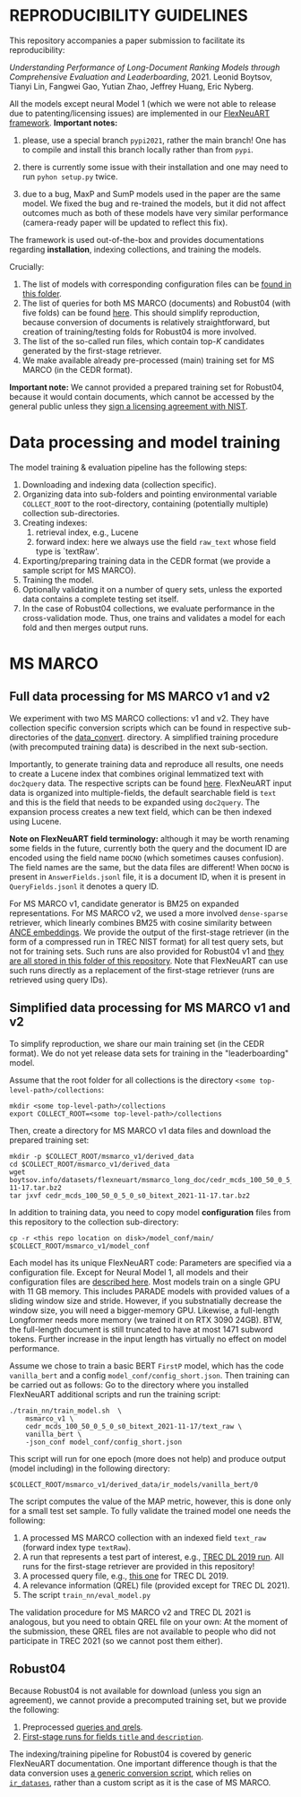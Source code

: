 # REPRODUCIBILITY GUIDELINES

This repository accompanies a paper submission to facilitate its reproducibility:

*Understanding Performance of Long-Document Ranking Models through Comprehensive Evaluation and Leaderboarding*, 
2021. Leonid Boytsov, Tianyi Lin, Fangwei Gao, Yutian Zhao, Jeffrey Huang, Eric Nyberg.

All the models except neural Model 1 (which we were not able to release due to patenting/licensing issues) 
are implemented in our [FlexNeuART framework](https://github.com/oaqa/FlexNeuART/tree/pypi2021).
**Important notes:** 

1. please, use a special branch `pypi2021`, rather the main branch! One has to compile and install this branch
locally rather than from `pypi`. 

2. there is currently some issue with their installation and one may need to run `pyhon setup.py` twice.

3. due to a bug, MaxP and SumP models used in the paper are the same model. We fixed the bug and re-trained the models, but it did not affect outcomes much as both of these models have very similar performance (camera-ready paper will be updated to reflect this fix).

The framework is used out-of-the-box and provides documentations regarding **installation**, indexing collections, and training 
the models.

Crucially:
1. The list of models with corresponding configuration files can be [found in this folder](model_conf).
2. The list of queries for both MS MARCO (documents) and Robust04 (with five folds) can be found [here](queries). This should simplify reproduction, because conversion of documents is relatively straightforward, but creation of training/testing folds for Robust04 is more involved.
3. The list of the so-called run files, which contain top-*K* candidates generated by the first-stage retriever.
4. We make available already pre-processed (main) training set for MS MARCO (in the CEDR format). 

**Important note:** We cannot provided a prepared training set for Robust04, because it would contain documents, which cannot be accessed by the general public unless they [sign a licensing agreement with NIST](https://trec.nist.gov/data/cd45/index.html).

# Data processing and model training

The model training & evaluation pipeline has the following steps:
1. Downloading and indexing data (collection specific).
2. Organizing data into sub-folders and pointing environmental variable `COLLECT_ROOT` to the root-directory, 
containing (potentially multiple) collection sub-directories.
3. Creating indexes:
   1. retrieval index, e.g., Lucene
   2. forward index: here we always use the field `raw_text` whose field type is `textRaw'.
4. Exporting/preparing training data in the CEDR format (we provide a sample script for MS MARCO).
5. Training the model.
6. Optionally validating it on a number of query sets, unless the exported data contains a complete testing
set itself.
7. In the case of Robust04 collections, we evaluate performance in the cross-validation mode. Thus,
one trains and validates a model for each fold and then merges output runs.

# MS MARCO
## Full data processing for MS MARCO v1 and v2

We experiment with two MS MARCO collections: v1 and v2. They have 
collection specific conversion scripts which can be found in respective sub-directories of the [data_convert](https://github.com/oaqa/FlexNeuART/tree/master/scripts/data_convert).
directory. A simplified training procedure (with precomputed training data) is described in the next sub-section.

Importantly, to generate training data and reproduce all results, one needs
to create a Lucene index that combines original lemmatized text with `doc2query` data. The respective scripts
can be found [here](https://github.com/oaqa/FlexNeuART/tree/master/scripts/data_convert/msmarco/add_doc2query_docs.py).
FlexNeuART input data is organized into multiple-fields, the default searchable field is `text`
and this is the field that needs to be expanded using `doc2query`. The expansion process 
creates a new text field, which can be then indexed using Lucene.

**Note on FlexNeuART field terminology:** although it may be worth renaming some fields in the future,
currently both the query and the document ID are encoded using the field name `DOCNO` (which sometimes causes confusion). 
The field names are the same, but the data files are different!
When `DOCNO` is present in `AnswerFields.jsonl` file, it is a document ID, when it is present 
in `QueryFields.jsonl` it denotes a query ID. 

For MS MARCO v1, candidate generator is BM25 on expanded representations.
For MS MARCO v2, we used a more involved `dense-sparse` retriever, which linearly combines BM25 with cosine similarity 
between [ANCE embeddings](https://github.com/microsoft/ANCE). 
We  provide the output of the first-stage retriever (in the form of a compressed run in TREC NIST format) for all test query sets,
but not for training sets.
Such runs are also provided for Robust04 v1 and [they are all stored in this folder of this repository](trec_runs_cached).
Note that FlexNeuART can use such runs directly as a replacement of the first-stage retriever (runs are retrieved using query IDs). 

## Simplified data processing for MS MARCO v1 and v2

To simplify reproduction, we share our main training set (in the CEDR format). 
We do not yet release data sets for training in the "leaderboarding" model.

Assume that the root folder for all collections is the directory `<some top-level-path>/collections`:
```
mkdir <some top-level-path>/collections
export COLLECT_ROOT=<some top-level-path>/collections
```

Then, create a directory for MS MARCO v1 data files and download the prepared training set:
```
mkdir -p $COLLECT_ROOT/msmarco_v1/derived_data
cd $COLLECT_ROOT/msmarco_v1/derived_data
wget boytsov.info/datasets/flexneuart/msmarco_long_doc/cedr_mcds_100_50_0_5_0_s0_bitext_2021-11-17.tar.bz2
tar jxvf cedr_mcds_100_50_0_5_0_s0_bitext_2021-11-17.tar.bz2
```

In addition to training data, you need to copy model **configuration** files from this repository to the collection sub-directory:
```
cp -r <this repo location on disk>/model_conf/main/ $COLLECT_ROOT/msmarco_v1/model_conf

```

Each model has its unique FlexNeuART code: Parameters are specified via a configuration file.
Except for Neural Model 1, all models and their configuration files are [described here](model_conf/README.md).
Most models train on a single GPU with 11 GB memory. 
This includes PARADE models with provided values of a sliding window size and stride. 
However, if you substnatially decrease the window size, you will need a bigger-memory GPU. 
Likewise, a full-length Longformer needs more memory (we trained it on RTX 3090 24GB).
BTW, the full-length document is still truncated to have at most 1471 subword tokens.
Further increase in the input length has virtually no effect on model performance.

Assume we chose to train a basic BERT `FirstP` model, which has the code `vanilla_bert`
and a config `model_conf/config_short.json`. 
Then training can be carried out as follows: 
Go to the directory where you installed FlexNeuART additional scripts and run the training script:
```
./train_nn/train_model.sh  \
    msmarco_v1 \
    cedr_mcds_100_50_0_5_0_s0_bitext_2021-11-17/text_raw \
    vanilla_bert \
    -json_conf model_conf/config_short.json
```

This script will run for one epoch (more does not help) and produce output (model including) in the following
directory:
```
$COLLECT_ROOT/msmarco_v1/derived_data/ir_models/vanilla_bert/0
```

The script computes the value of the MAP metric, however, this is done only for a small test set sample.
To fully validate the trained model one needs the following:

1. A processed MS MARCO collection with an indexed field `text_raw` (forward index type `textRaw`). 
2. A run that represents a test part of interest, e.g., [TREC DL 2019 run](trec_runs_cached/msmarco_v1/test2019). All runs for the first-stage retriever are provided in this repository!
3. A processed query file, e.g., [this one](queries/msmarco_v1/test2019) for TREC DL 2019.
4. A relevance information (QREL) file (provided except for TREC DL 2021).
5. The script `train_nn/eval_model.py`

The validation procedure for MS MARCO v2 and TREC DL 2021 is analogous, but you need to
obtain QREL file on your own: At the moment of the submission, these QREL files are not
available to people who did not participate in TREC 2021 (so we cannot post them either).

## Robust04

Because Robust04 is not available for download (unless you sign an agreement), we cannot provide
a precomputed training set, but we provide the following:

1. Preprocessed [queries and qrels](queries/robust04).
2. [First-stage runs for fields `title` and `description`](trec_runs_cached/robust04).

The indexing/training pipeline for Robust04 is covered by generic FlexNeuART documentation.
One important difference though is that the data conversion uses [a generic conversion 
script](https://github.com/oaqa/FlexNeuART/blob/pypi2021/scripts/data_convert/ir_datasets/README.md),
which relies on [`ir_datases`](https://ir-datasets.com/), rather than a custom script as it is 
the case of MS MARCO.
